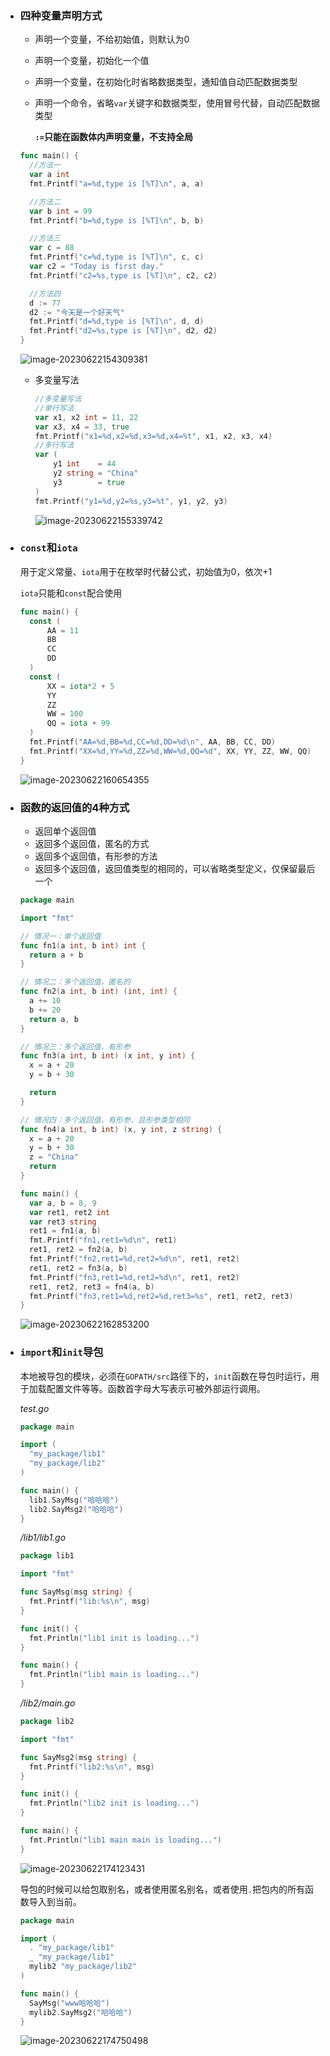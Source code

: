 - ### 四种变量声明方式

  - 声明一个变量，不给初始值，则默认为0

  - 声明一个变量，初始化一个值

  - 声明一个变量，在初始化时省略数据类型，通知值自动匹配数据类型

  - 声明一个命令，省略`var`关键字和数据类型，使用冒号代替，自动匹配数据类型

    **`:=`只能在函数体内声明变量，不支持全局**

  ```go
  func main() {
  	//方法一
  	var a int
  	fmt.Printf("a=%d,type is [%T]\n", a, a)
  
  	//方法二
  	var b int = 99
  	fmt.Printf("b=%d,type is [%T]\n", b, b)
  
  	//方法三
  	var c = 88
  	fmt.Printf("c=%d,type is [%T]\n", c, c)
  	var c2 = "Today is first day."
  	fmt.Printf("c2=%s,type is [%T]\n", c2, c2)
  
  	//方法四
  	d := 77
  	d2 := "今天是一个好天气"
  	fmt.Printf("d=%d,type is [%T]\n", d, d)
  	fmt.Printf("d2=%s,type is [%T]\n", d2, d2)
  }
  ```

  ![image-20230622154309381](https://cdn-static.xxcheng.cn/static/blog/images/2023/06/22/ec54a5394cb62c0dc4181bb4a5e5a6f0.png)

  - 多变量写法

    ```go
    //多变量写法
    //单行写法
    var x1, x2 int = 11, 22
    var x3, x4 = 33, true
    fmt.Printf("x1=%d,x2=%d,x3=%d,x4=%t", x1, x2, x3, x4)
    //多行写法
    var (
        y1 int    = 44
        y2 string = "China"
        y3        = true
    )
    fmt.Printf("y1=%d,y2=%s,y3=%t", y1, y2, y3)
    ```

    ![image-20230622155339742](https://cdn-static.xxcheng.cn/static/blog/images/2023/06/22/faa6e73dccc1d70674b6909badcf0b42.png)

- ### `const`和`iota`

  用于定义常量、`iota`用于在枚举时代替公式，初始值为0，依次+1

  `iota`只能和`const`配合使用

  ```go
  func main() {
  	const (
  		AA = 11
  		BB
  		CC
  		DD
  	)
  	const (
  		XX = iota*2 + 5
  		YY
  		ZZ
  		WW = 100
  		QQ = iota + 99
  	)
  	fmt.Printf("AA=%d,BB=%d,CC=%d,DD=%d\n", AA, BB, CC, DD)
  	fmt.Printf("XX=%d,YY=%d,ZZ=%d,WW=%d,QQ=%d", XX, YY, ZZ, WW, QQ)
  }
  ```

  ![image-20230622160654355](https://cdn-static.xxcheng.cn/static/blog/images/2023/06/22/0bed31522ea2a464c3707e410c691697.png)

- ### 函数的返回值的4种方式

  - 返回单个返回值
  - 返回多个返回值，匿名的方式
  - 返回多个返回值，有形参的方法
  - 返回多个返回值，返回值类型的相同的，可以省略类型定义，仅保留最后一个

  ```go
  package main
  
  import "fmt"
  
  // 情况一：单个返回值
  func fn1(a int, b int) int {
  	return a + b
  }
  
  // 情况二：多个返回值，匿名的
  func fn2(a int, b int) (int, int) {
  	a += 10
  	b += 20
  	return a, b
  }
  
  // 情况三：多个返回值，有形参
  func fn3(a int, b int) (x int, y int) {
  	x = a + 20
  	y = b + 30
  
  	return
  }
  
  // 情况四：多个返回值，有形参，且形参类型相同
  func fn4(a int, b int) (x, y int, z string) {
  	x = a + 20
  	y = b + 30
  	z = "China"
  	return
  }
  
  func main() {
  	var a, b = 8, 9
  	var ret1, ret2 int
  	var ret3 string
  	ret1 = fn1(a, b)
  	fmt.Printf("fn1,ret1=%d\n", ret1)
  	ret1, ret2 = fn2(a, b)
  	fmt.Printf("fn2,ret1=%d,ret2=%d\n", ret1, ret2)
  	ret1, ret2 = fn3(a, b)
  	fmt.Printf("fn3,ret1=%d,ret2=%d\n", ret1, ret2)
  	ret1, ret2, ret3 = fn4(a, b)
  	fmt.Printf("fn3,ret1=%d,ret2=%d,ret3=%s", ret1, ret2, ret3)
  }
  ```

  ![image-20230622162853200](https://cdn-static.xxcheng.cn/static/blog/images/2023/06/22/f06331cb5e3517d339e6eb63fccb7845.png)

- ### `import`和`init`导包

  本地被导包的模块，必须在`GOPATH/src`路径下的，`init`函数在导包时运行，用于加载配置文件等等。函数首字母大写表示可被外部运行调用。

  *test.go*

  ```go
  package main
  
  import (
  	"my_package/lib1"
  	"my_package/lib2"
  )
  
  func main() {
  	lib1.SayMsg("哈哈哈")
  	lib2.SayMsg2("哈哈哈")
  }
  ```

  */lib1/lib1.go*

  ```go
  package lib1
  
  import "fmt"
  
  func SayMsg(msg string) {
  	fmt.Printf("lib:%s\n", msg)
  }
  
  func init() {
  	fmt.Println("lib1 init is loading...")
  }
  
  func main() {
  	fmt.Println("lib1 main is loading...")
  }
  ```

  */lib2/main.go*

  ```go
  package lib2
  
  import "fmt"
  
  func SayMsg2(msg string) {
  	fmt.Printf("lib2:%s\n", msg)
  }
  
  func init() {
  	fmt.Println("lib2 init is loading...")
  }
  
  func main() {
  	fmt.Println("lib1 main main is loading...")
  }
  ```

  ![image-20230622174123431](https://cdn-static.xxcheng.cn/static/blog/images/2023/06/22/c6d5f181167de21aebd048dc8054433c.png)

  导包的时候可以给包取别名，或者使用匿名别名，或者使用`.`把包内的所有函数导入到当前。

  ```go
  package main
  
  import (
  	. "my_package/lib1"
  	_ "my_package/lib1"
  	mylib2 "my_package/lib2"
  )
  
  func main() {
  	SayMsg("www哈哈哈")
  	mylib2.SayMsg2("哈哈哈")
  }
  ```

  ![image-20230622174750498](https://cdn-static.xxcheng.cn/static/blog/images/2023/06/22/993eb4c4d3e5f2f70c9df1b55ab7a569.png)